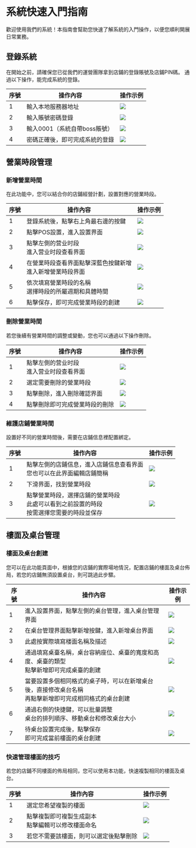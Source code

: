 # 系統快速入門指南
歡迎使用我們的系統！本指南會幫助您快速了解系統的入門操作，以便您順利開展日常業務。


## 登錄系統
在開始之前，請確保您已從我們的運營團隊拿到店鋪的登錄賬號及店鋪PIN碼。
通過以下操作，能完成系統的登錄。

| 序號 | 操作內容               | 操作示例                                                                                                                                                                                                       |
|----|--------------------|------------------------------------------------------------------------------------------------------------------------------------------------------------------------------------------------------------|
| 1  | 輸入本地服務器地址          | ![](https://raw.githubusercontent.com/VIDA101/Proton-docs-VIDA/main/docs/source/images/%E9%80%89%E6%8B%A9%E4%BA%91%E7%AB%AF%E6%9C%8D%E5%8A%A1%E5%99%A8or%E6%9C%AC%E5%9C%B0%E6%9C%8D%E5%8A%A1%E5%99%A8.png) |
| 2  | 輸入賬號密碼登錄           | ![](https://raw.githubusercontent.com/VIDA101/Proton-docs-VIDA/main/docs/source/images/%E8%BE%93%E5%85%A5%E5%BA%97%E9%93%BA%E8%B4%A6%E5%8F%B7%E5%AF%86%E7%A0%81.png)                                       |
| 3  | 輸入0001（系統自帶boss賬號） | ![](https://raw.githubusercontent.com/VIDA101/Proton-docs-VIDA/main/docs/source/images/%E8%BE%93%E5%85%A5%E5%91%98%E5%B7%A5%E8%B4%A6%E5%8F%B7%E5%AF%86%E7%A0%81.png)                                       |
| 4  | 密碼正確後，即可完成系統的登錄    | ![](https://raw.githubusercontent.com/VIDA101/Proton-docs-VIDA/main/docs/source/images/%E5%91%98%E5%B7%A5%E7%99%BB%E5%BD%95%E7%95%8C%E9%9D%A2.png)                                                         |


## 營業時段管理

### 新增營業時間
在此功能中，您可以結合你的店鋪經營計劃，設置對應的營業時段。

| 序號 | 操作內容                          | 操作示例                                                                                                                                                                                            |
|----|-------------------------------|-------------------------------------------------------------------------------------------------------------------------------------------------------------------------------------------------|
| 1  | 登錄系統後，點擊右上角最右邊的按鍵             | ![](https://raw.githubusercontent.com/VIDA101/Proton-docs-VIDA/main/docs/source/images/%E7%99%BB%E5%BD%95%E7%95%8C%E9%9D%A2%E5%8F%B3%E4%B8%8A%E8%A7%92%E6%8C%89%E9%94%AE.png)                   |
| 2  | 點擊POS設置，進入設置界面                | ![](https://raw.githubusercontent.com/VIDA101/Proton-docs-VIDA/main/docs/source/images/%E8%BF%9B%E5%85%A5POS%E8%AE%BE%E7%BD%AE.png)                                                             |
| 3  | 點擊左側的营业时段<br>進入营业时段查看界面          | ![](https://raw.githubusercontent.com/VIDA101/Proton-docs-VIDA/main/docs/source/images/%E8%90%A5%E4%B8%9A%E6%97%B6%E6%AE%B5%E7%95%8C%E9%9D%A2.png)                                              |
| 4  | 在營業時段查看界面點擊深藍色按鍵新增<br>進入新增營業時段界面 | ![](https://raw.githubusercontent.com/VIDA101/Proton-docs-VIDA/main/docs/source/images/%E8%90%A5%E4%B8%9A%E6%97%B6%E6%AE%B5%E7%95%8C%E9%9D%A2%E7%82%B9%E5%87%BB%E6%96%B0%E5%A2%9E.png)          |
| 5  | 依次填寫營業時段的名稱<br>選擇時段的所屬週期和具體時間    | ![](https://raw.githubusercontent.com/VIDA101/Proton-docs-VIDA/main/docs/source/images/%E6%96%B0%E5%A2%9E%E8%90%A5%E4%B8%9A%E6%97%B6%E6%AE%B5%E7%95%8C%E9%9D%A2.png)                            |
| 6  | 點擊保存，即可完成營業時段的創建              | ![](https://raw.githubusercontent.com/VIDA101/Proton-docs-VIDA/main/docs/source/images/%E6%96%B0%E5%A2%9E%E8%90%A5%E4%B8%9A%E6%97%B6%E6%AE%B5%E7%95%8C%E9%9D%A2%E6%8C%89%E4%BF%9D%E5%AD%98.png) |

### 刪除營業時間
若您後續有營業時間的調整或變動，您也可以通過以下操作刪除。

| 序號 | 操作內容                 | 操作示例                                                                                                                                                                                   |
|----|----------------------|----------------------------------------------------------------------------------------------------------------------------------------------------------------------------------------|
| 1  | 點擊左側的营业时段<br>進入营业时段查看界面 | ![](https://raw.githubusercontent.com/VIDA101/Proton-docs-VIDA/main/docs/source/images/%E8%90%A5%E4%B8%9A%E6%97%B6%E6%AE%B5%E7%95%8C%E9%9D%A2.png)                                     |
| 2  | 選定需要刪除的營業時段          | ![](https://raw.githubusercontent.com/VIDA101/Proton-docs-VIDA/main/docs/source/images/%E8%90%A5%E4%B8%9A%E6%97%B6%E6%AE%B5%E9%80%89%E5%AE%9A%E6%97%B6%E6%AE%B5.png)                   |
| 3  | 點擊刪除，進入刪除確認界面        | ![](https://raw.githubusercontent.com/VIDA101/Proton-docs-VIDA/main/docs/source/images/%E8%90%A5%E4%B8%9A%E6%97%B6%E6%AE%B5%E7%82%B9%E5%87%BB%E5%88%A0%E9%99%A4%E6%8C%89%E9%94%AE.png) |
| 4  | 點擊刪除即可完成營業時段的刪除      | ![](https://raw.githubusercontent.com/VIDA101/Proton-docs-VIDA/main/docs/source/images/%E8%90%A5%E4%B8%9A%E6%97%B6%E6%AE%B5%E5%88%A0%E9%99%A4%E7%A1%AE%E8%AE%A4.png)                   |

### 維護店鋪營業時間
設置好不同的營業時間後，需要在店鋪信息裡配置綁定。

| 序號 | 操作內容                                         | 操作示例                                                                                                                                                                                                                        |
|----|----------------------------------------------|-----------------------------------------------------------------------------------------------------------------------------------------------------------------------------------------------------------------------------|
| 1  | 點擊左側的店鋪信息，進入店鋪信息查看界面<br>您也可以在此界面編輯店鋪簡稱          | ![](https://raw.githubusercontent.com/VIDA101/Proton-docs-VIDA/main/docs/source/images/%E5%BA%97%E9%93%BA%E4%BF%A1%E6%81%AF%E7%95%8C%E9%9D%A2.png)                                                                          |
| 2  | 下滑界面，找到營業時段                                  | ![](https://raw.githubusercontent.com/VIDA101/Proton-docs-VIDA/main/docs/source/images/%E5%BA%97%E9%93%BA%E4%BF%A1%E6%81%AF%E7%95%8C%E9%9D%A2-%E9%80%89%E6%8B%A9%E8%90%A5%E4%B8%9A%E6%97%B6%E6%AE%B5.png)                   |
| 3  | 點擊營業時段，選擇店鋪的營業時段<br>此處可以看到之前設置的時段<br>按需選擇您需要的時段並保存 | ![](https://raw.githubusercontent.com/VIDA101/Proton-docs-VIDA/main/docs/source/images/%E5%BA%97%E9%93%BA%E4%BF%A1%E6%81%AF%E7%95%8C%E9%9D%A2-%E9%80%89%E6%8B%A9%E8%90%A5%E4%B8%9A%E6%97%B6%E6%AE%B5%E7%95%8C%E9%9D%A2.png) |


## 樓面及桌台管理

### 樓面及桌台創建
您可以在此功能頁面中，根據您的店鋪的實際場地情況，配置店鋪的樓面及桌台佈局，若您的店鋪無須設置桌台，則可跳過此步驟。

| 序號 | 操作內容                                                | 操作示例                                                                                                                                                                                                                                                  |
|----|-----------------------------------------------------|-------------------------------------------------------------------------------------------------------------------------------------------------------------------------------------------------------------------------------------------------------|
| 1  | 進入設置界面，點擊左側的桌台管理，進入桌台管理界面                           | ![](https://raw.githubusercontent.com/VIDA101/Proton-docs-VIDA/main/docs/source/images/%E6%A1%8C%E5%8F%B0%E7%AE%A1%E7%90%86%E7%95%8C%E9%9D%A2.png)                                                                                                    |
| 2  | 在桌台管理界面點擊新增按鍵，進入新增桌台界面                              | ![](https://raw.githubusercontent.com/VIDA101/Proton-docs-VIDA/main/docs/source/images/%E6%A1%8C%E5%8F%B0%E7%AE%A1%E7%90%86%E7%95%8C%E9%9D%A2-%E6%96%B0%E5%A2%9E.png)                                                                                 |
| 3  | 此處按實際填寫楼面名稱及描述                                      | ![](https://raw.githubusercontent.com/VIDA101/Proton-docs-VIDA/main/docs/source/images/%E6%96%B0%E5%A2%9E%E6%A1%8C%E5%8F%B0%E7%95%8C%E9%9D%A2.png)                                                                                                    |
| 4  | 通過填寫桌臺名稱，桌台容納座位、桌臺的寬度和高度、桌臺的類型<br>點擊新增即可完成桌臺的創建        | ![](https://raw.githubusercontent.com/VIDA101/Proton-docs-VIDA/main/docs/source/images/%E6%96%B0%E5%A2%9E%E6%A1%8C%E5%8F%B0%E7%95%8C%E9%9D%A2-%E5%88%9B%E5%BB%BA%E6%A1%8C%E5%AD%90.png)                                                               |
| 5  | 當要設置多個相同格式的桌子時，可以在新增桌台後，直接修改桌台名稱<br>再點擊新增即可完成相同格式的桌台創建 | ![](https://raw.githubusercontent.com/VIDA101/Proton-docs-VIDA/main/docs/source/images/%E6%96%B0%E5%A2%9E%E6%A1%8C%E5%8F%B0%E7%95%8C%E9%9D%A2%E5%88%9B%E5%BB%BA%E7%9B%B8%E5%90%8C%E8%A7%84%E6%A0%BC%E7%9A%84%E6%A1%8C%E5%8F%B0%E6%8A%80%E5%B7%A7.png) |
| 6  | 通過右側的快捷鍵，可以批量調整<br>桌台的排列順序、移動桌台和修改桌台大小                  | ![](https://raw.githubusercontent.com/VIDA101/Proton-docs-VIDA/main/docs/source/images/%E6%96%B0%E5%A2%9E%E6%A1%8C%E5%8F%B0%E7%95%8C%E9%9D%A2%E5%8F%B3%E4%B8%8B%E8%A7%92%E5%8A%9F%E8%83%BD.png)                                                       |
| 7  | 待桌台設置完成後，點擊保存<br>即可完成當前樓面的桌台創建                          | ![](https://raw.githubusercontent.com/VIDA101/Proton-docs-VIDA/main/docs/source/images/%E6%96%B0%E5%A2%9E%E6%A1%8C%E5%8F%B0%E7%95%8C%E9%9D%A2%E4%BF%9D%E5%AD%98.png)                                                                                  |

### 快速管理樓面的技巧
若您的店鋪不同樓面的佈局相同，您可以使用本功能，快速複製相同的樓面及桌台。

| 序號 | 操作內容                      | 操作示例                                                                                                                                                                                    |
|----|---------------------------|-----------------------------------------------------------------------------------------------------------------------------------------------------------------------------------------|
| 1  | 選定您希望複製的樓面                | ![](https://raw.githubusercontent.com/VIDA101/Proton-docs-VIDA/main/docs/source/images/%E6%A1%8C%E5%8F%B0%E7%AE%A1%E7%90%86%E7%95%8C%E9%9D%A2-%E9%80%89%E5%AE%9A%E7%9B%AE%E6%A0%87.png) |
| 2  | 點擊複製即可複製生成副本<br>點擊編輯可以修改樓面命名 | ![](https://raw.githubusercontent.com/VIDA101/Proton-docs-VIDA/main/docs/source/images/%E6%A1%8C%E5%8F%B0%E7%AE%A1%E7%90%86%E7%95%8C%E9%9D%A2-%E5%A4%8D%E5%88%B6.png)                   |
| 3  | 若您不需要該樓面，則可以選定後點擊刪除       | ![](https://raw.githubusercontent.com/VIDA101/Proton-docs-VIDA/main/docs/source/images/%E6%A1%8C%E5%8F%B0%E7%95%8C%E9%9D%A2-%E5%88%A0%E9%99%A4.png)                                     |


